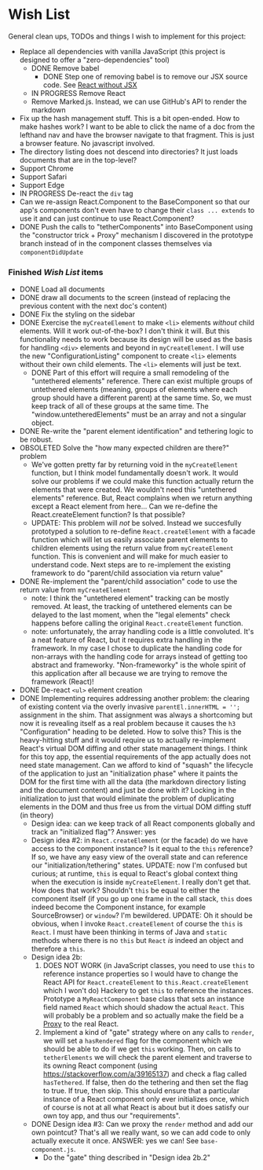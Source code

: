 # Wish List

General clean ups, TODOs and things I wish to implement for this project:

* Replace all dependencies with vanilla JavaScript (this project is designed to offer a "zero-dependencies" tool)
   * DONE Remove babel
     * DONE Step one of removing babel is to remove our JSX source code. See [React without JSX](https://reactjs.org/docs/react-without-jsx.html) 
   * IN PROGRESS Remove React
   * Remove Marked.js. Instead, we can use GitHub's API to render the markdown
* Fix up the hash management stuff. This is a bit open-ended. How to make hashes work? I want to be able to click the
  name of a doc from the lefthand nav and have the browser navigate to that fragment. This is just a browser feature. No
  javascript involved.
* The directory listing does not descend into directories? It just loads documents that are in the top-level?
* Support Chrome
* Support Safari
* Support Edge
* IN PROGRESS De-react the `div` tag
* Can we re-assign React.Component to the BaseComponent so that our app's components don't even have to change their `class ... extends`
  to use it and can just continue to use React.Component?
* DONE Push the calls to "tetherComponents" into BaseComponent using the "constructor trick + Proxy" mechanism I discovered in the
  prototype branch instead of in the component classes themselves via `componentDidUpdate`
     
### Finished *Wish List* items

* DONE Load all documents
* DONE draw all documents to the screen (instead of replacing the previous content with the next doc's content)
* DONE Fix the styling on the sidebar
* DONE Exercise the `myCreateElement` to make `<li>` elements *without* child elements. Will it work out-of-the-box? I don't
  think it will. But this functionality needs to work because its design will be used as the basis for handling `<div>`
  elements and beyond in `myCreateElement`. I will use the new "ConfigurationListing" component to create `<li>` 
  elements without their own child elements. The `<li>` elements will just be text.
    * DONE Part of this effort will require a small remodeling of the "untethered elements" reference. There can exist
      multiple groups of untethered elements (meaning, groups of elements where each group should have a different parent)
      at the same time. So, we must keep track of all of these groups at the same time. The "window.untetheredElements"
      must be an array and not a singular object.
* DONE Re-write the "parent element identification" and tethering logic to be robust. 
* OBSOLETED Solve the "how many expected children are there?" problem
  * We've gotten pretty far by returning void in the `myCreateElement` function, but I think model fundamentally doesn't
    work. It would solve our problems if we could make this function actually return the elements that were created.
    We wouldn't need this "untethered elements" reference. But, React complains when we return anything except a React
    element from here... Can we re-define the React.createElement function? Is that possible?
  * UPDATE: This problem will *not* be solved. Instead we succesfully prototyped a solution to re-define `React.createElement`
    with a facade function which will let us easily associate parent elements to children elements using the return
    value from `myCreateElement` function. This is convenient and will make for much easier to understand code. Next steps
    are to re-implement the existing framework to do "parent/child association via return value"
* DONE Re-implement the "parent/child association" code to use the return value from `myCreateElement`
  * note: I think the "untethered element" tracking can be mostly removed. At least, the tracking of untethered elements
    can be delayed to the last moment, when the "legal elements" check happens before calling the original
    `React.createElement` function. 
  * note: unfortunately, the array handling code is a little convoluted. It's a neat feature of React, but it requires extra
    handling in the framework. In my case I chose to duplicate the handling code for non-arrays with the handling code
    for arrays instead of getting too abstract and frameworky. "Non-frameworky" is the whole spirit of this application
    after all because we are trying to remove the framework (React)!
* DONE De-react `<ul>` element creation
* DONE Implementing requires addressing another problem: the clearing of existing content via the overly invasive
  `parentEl.innerHTML = '';` assignment in the shim. That assignment was always a shortcoming but now it is revealing
  itself as a real problem because it causes the `h3` "Configuration" heading to be deleted. How to solve this? This
  is the heavy-hitting stuff and it would require us to actually re-implement React's virtual DOM diffing and other
  state management things. I think for this toy app, the essential requirements of the app actually does not need
  state management. Can we afford to kind of "squash" the lifecycle of the application to just an "initialization phase"
  where it paints the DOM for the first time with all the data (the markdown directory listing and the document content)
  and just be done with it? Locking in the initialization to just that would eliminate the problem of duplicating elements
  in the DOM and thus free us from the virtual DOM diffing stuff (in theory)
    * Design idea: can we keep track of all React components globally and track an "initialized flag"? Answer: yes
    * Design idea #2: in `React.createElement` (or the facade) do we have access to the component instance? Is it
      equal to the `this` reference? If so, we have any easy view of the overall state and can reference our
      "initialization/tethering" states. UPDATE: now I'm confused but curious; at runtime, `this` is equal to React's
      global context thing when the execution is inside `myCreateElement`. I really don't get that. How does that work?
      Shouldn't `this` be equal to either the component itself (if you go up one frame in the call stack, `this` does indeed
      become the Component instance, for example SourceBrowser) or `window`? I'm bewildered. UPDATE: Oh it should be obvious,
      when I invoke `React.createElement` of course the `this` is `React`. I must have been thinking in terms of Java and `static`
      methods where there is no `this` but `React` *is* indeed an object and therefore a `this`.
    * Design idea 2b:
      1. DOES NOT WORK (in JavaScript classes, you need to use `this` to reference instance properties so I would have to change the React API for `React.createElement` to `this.React.createElement` which I won't do) Hackery to get `this` to reference the instances. Prototype a `MyReactComponent` base class that sets an instance
         field named `React` which should shadow the actual `React`. This will probably be a problem and so actually
         make the field be a [Proxy](https://developer.mozilla.org/en-US/docs/Web/JavaScript/Reference/Global_Objects/Proxy)
         to the real React.
      2. Implement a kind of "gate" strategy where on any calls to `render`, we will set a `hasRendered` flag for the component
         which we should be able to do if we get `this` working. Then, on calls to `tetherElements` we will check the
         parent element and traverse to its owning React component (using <https://stackoverflow.com/a/39165137>) and check
         a flag called `hasTethered`. If false, then do the tethering and then set the flag to true. If true, then skip.
         This should ensure that a particular instance of a React component only ever initializes once, which of course
         is not at all what React is about but it does satisfy our own toy app, and thus our "requirements".
    * DONE Design idea #3: Can we proxy the `render` method and add our own pointcut? That's all we really want, so we can
      add code to only actually execute it once. ANSWER: yes we can! See `base-component.js`.
        * Do the "gate" thing described in "Design idea 2b.2"          
